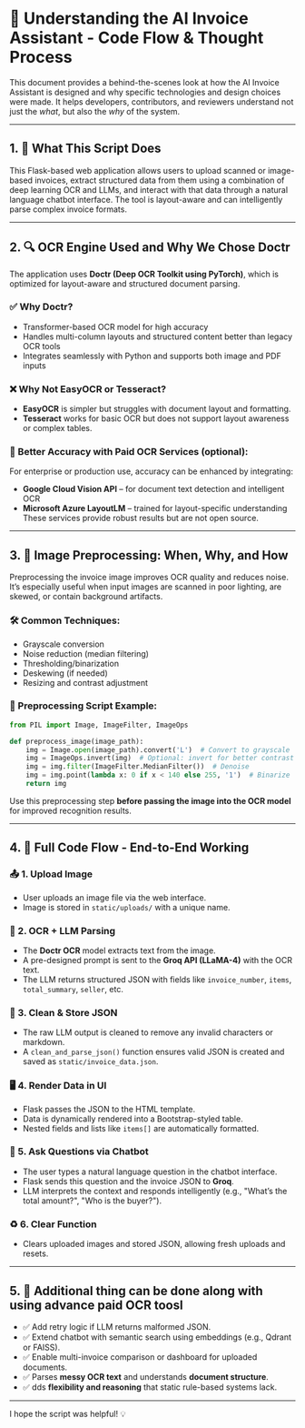 
# 🧠 Understanding the AI Invoice Assistant - Code Flow & Thought Process

This document provides a behind-the-scenes look at how the AI Invoice Assistant is designed and why specific technologies and design choices were made. It helps developers, contributors, and reviewers understand not just the *what*, but also the *why* of the system.

---

## 1. 🧾 What This Script Does

This Flask-based web application allows users to upload scanned or image-based invoices, extract structured data from them using a combination of deep learning OCR and LLMs, and interact with that data through a natural language chatbot interface. The tool is layout-aware and can intelligently parse complex invoice formats.

---

## 2. 🔍 OCR Engine Used and Why We Chose Doctr

The application uses **Doctr (Deep OCR Toolkit using PyTorch)**, which is optimized for layout-aware and structured document parsing.

### ✅ Why Doctr?
- Transformer-based OCR model for high accuracy
- Handles multi-column layouts and structured content better than legacy OCR tools
- Integrates seamlessly with Python and supports both image and PDF inputs

### ❌ Why Not EasyOCR or Tesseract?
- **EasyOCR** is simpler but struggles with document layout and formatting.
- **Tesseract** works for basic OCR but does not support layout awareness or complex tables.

### 🔐 Better Accuracy with Paid OCR Services (optional):
For enterprise or production use, accuracy can be enhanced by integrating:
- **Google Cloud Vision API** – for document text detection and intelligent OCR
- **Microsoft Azure LayoutLM** – trained for layout-specific understanding
These services provide robust results but are not open source.

---

## 3. 🧼 Image Preprocessing: When, Why, and How

Preprocessing the invoice image improves OCR quality and reduces noise. It’s especially useful when input images are scanned in poor lighting, are skewed, or contain background artifacts.

### 🛠 Common Techniques:
- Grayscale conversion
- Noise reduction (median filtering)
- Thresholding/binarization
- Deskewing (if needed)
- Resizing and contrast adjustment

### 🧪 Preprocessing Script Example:

```python
from PIL import Image, ImageFilter, ImageOps

def preprocess_image(image_path):
    img = Image.open(image_path).convert('L')  # Convert to grayscale
    img = ImageOps.invert(img)  # Optional: invert for better contrast
    img = img.filter(ImageFilter.MedianFilter())  # Denoise
    img = img.point(lambda x: 0 if x < 140 else 255, '1')  # Binarize
    return img
```

Use this preprocessing step **before passing the image into the OCR model** for improved recognition results.

---

## 4. 🔁 Full Code Flow - End-to-End Working

### 📤 1. Upload Image
- User uploads an image file via the web interface.
- Image is stored in `static/uploads/` with a unique name.

### 🧠 2. OCR + LLM Parsing
- The **Doctr OCR** model extracts text from the image.
- A pre-designed prompt is sent to the **Groq API (LLaMA-4)** with the OCR text.
- The LLM returns structured JSON with fields like `invoice_number`, `items`, `total_summary`, `seller`, etc.

### 🧹 3. Clean & Store JSON
- The raw LLM output is cleaned to remove any invalid characters or markdown.
- A `clean_and_parse_json()` function ensures valid JSON is created and saved as `static/invoice_data.json`.

### 🖥 4. Render Data in UI
- Flask passes the JSON to the HTML template.
- Data is dynamically rendered into a Bootstrap-styled table.
- Nested fields and lists like `items[]` are automatically formatted.

### 💬 5. Ask Questions via Chatbot
- The user types a natural language question in the chatbot interface.
- Flask sends this question and the invoice JSON to **Groq**.
- LLM interprets the context and responds intelligently (e.g., "What’s the total amount?", "Who is the buyer?").

### ♻️ 6. Clear Function
- Clears uploaded images and stored JSON, allowing fresh uploads and resets.

---

## 5. 🧠 Additional thing can be done along with using advance paid OCR toosl

- ✅ Add retry logic if LLM returns malformed JSON.
- ✅ Extend chatbot with semantic search using embeddings (e.g., Qdrant or FAISS).
- ✅ Enable multi-invoice comparison or dashboard for uploaded documents.
- ✅ Parses **messy OCR text** and understands **document structure**.
- ✅ dds **flexibility and reasoning** that static rule-based systems lack.


---


I hope the script was helpful! 💡
